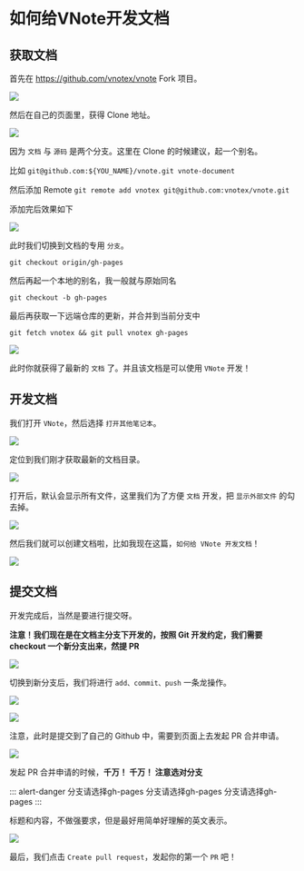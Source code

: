 # 如何给VNote开发文档

## 获取文档

首先在 https://github.com/vnotex/vnote Fork 项目。

![](vx_images/473335114940750.png)

然后在自己的页面里，获得 Clone 地址。

![](vx_images/548035278889154.png)

因为 `文档` 与 `源码` 是两个分支。这里在 Clone 的时候建议，起一个别名。

比如 `git@github.com:${YOU_NAME}/vnote.git vnote-document`

然后添加 Remote `git remote add vnotex git@github.com:vnotex/vnote.git`

添加完后效果如下

![](vx_images/56773707575796.png)

此时我们切换到文档的专用 `分支`。

`git checkout origin/gh-pages`

然后再起一个本地的别名，我一般就与原始同名

`git checkout -b gh-pages`

最后再获取一下远端仓库的更新，并合并到当前分支中

`git fetch vnotex && git pull vnotex gh-pages`

![](vx_images/187424406122274.png)

此时你就获得了最新的 `文档` 了。并且该文档是可以使用 `VNote` 开发！

## 开发文档

我们打开 `VNote`，然后选择 `打开其他笔记本`。

![](vx_images/497484154936618.png)

定位到我们刚才获取最新的文档目录。

![](vx_images/588443864806804.png)


打开后，默认会显示所有文件，这里我们为了方便 `文档` 开发，把 `显示外部文件` 的勾去掉。

![](vx_images/7295096900944.png)


然后我们就可以创建文档啦，比如我现在这篇，`如何给 VNote 开发文档`！

![](vx_images/551853692522484.png)


## 提交文档

开发完成后，当然是要进行提交呀。

**注意！我们现在是在文档主分支下开发的，按照 Git 开发约定，我们需要 checkout 一个新分支出来，然提 PR**

![](vx_images/130024803648320.png)

切换到新分支后，我们将进行 `add、commit、push` 一条龙操作。

![](vx_images/532224850548860.png)

![](vx_images/151165171356026.png)

注意，此时是提交到了自己的 Github 中，需要到页面上去发起 PR 合并申请。

![](vx_images/584175538751262.png)

发起 PR 合并申请的时候，**千万！ 千万！ 注意选对分支**

::: alert-danger
分支请选择gh-pages
分支请选择gh-pages
分支请选择gh-pages
:::

标题和内容，不做强要求，但是最好用简单好理解的英文表示。

![](vx_images/66085199114452.png)

最后，我们点击 `Create pull request`，发起你的第一个 `PR` 吧！